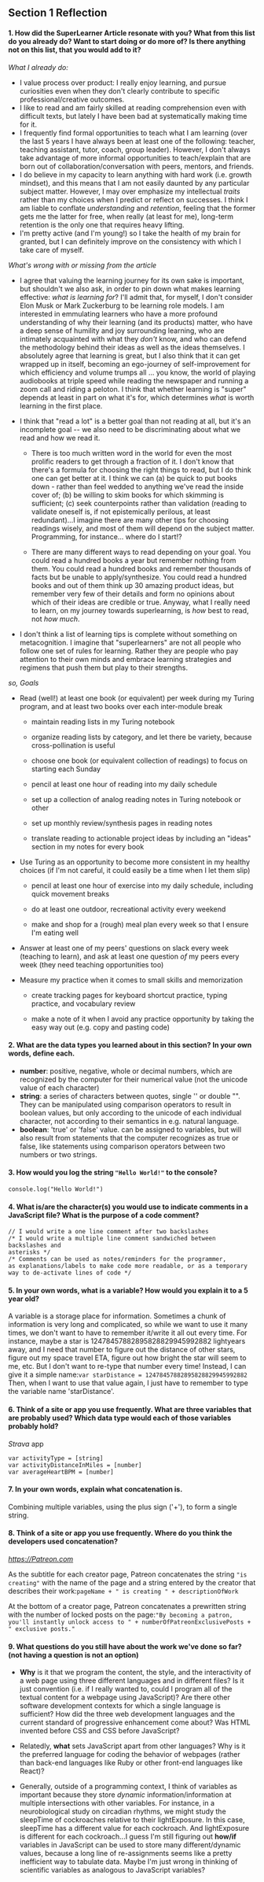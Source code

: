 ## Section 1 Reflection

#### 1. How did the SuperLearner Article resonate with you? What from this list do you already do? Want to start doing or do more of? Is there anything not on this list, that you would add to it?

*What I already do:*
- I value process over product: I really enjoy learning, and pursue curiosities even when they don't clearly contribute to specific professional/creative outcomes.
- I like to read and am fairly skilled at reading comprehension even with difficult texts, but lately I have been bad at systematically making time for it.
- I frequently find formal opportunities to teach what I am learning (over the last 5 years I have always been at least one of the following: teacher, teaching assistant, tutor, coach, group leader). However, I don't always take advantage of more informal opportunities to teach/explain that are born out of collaboration/conversation with peers, mentors, and friends.
- I do believe in my capacity to learn anything with hard work (i.e. growth mindset), and this means that I am not easily daunted by any particular subject matter. However, I may over emphasize my intellectual *traits* rather than my choices when I predict or reflect on successes. I think I am liable to conflate *understanding* and *retention*, feeling that the former gets me the latter for free, when really (at least for me), long-term retention is the only one that requires heavy lifting.
- I'm pretty active (and I'm young!) so I take the health of my brain for granted, but I can definitely improve on the consistency with which I take care of myself.

*What's wrong with or missing from the article*
- I agree that valuing the learning journey for its own sake is important, but shouldn't we also ask, in order to pin down what makes learning effective: *what is learning for*? I'll admit that, for myself, I don't consider Elon Musk or Mark Zuckerburg to be learning role models. I am interested in emmulating learners who have a more profound understanding of why their learning (and its products) matter, who have a deep sense of humility and joy surrounding learning, who are intimately acquainted with what they *don't* know, and who can defend the methodology behind their ideas as well as the ideas themselves. I absolutely agree that learning is great, but I also think that it can get wrapped up in itself, becoming an ego-journey of self-improvement for which efficiency and volume trumps all ... you know, the world of playing audiobooks at triple speed while reading the newspaper and running a zoom call and riding a peloton. I think that whether learning is "super" depends at least in part on what it's for, which determines *what* is worth learning in the first place.
- I think that "read a lot" is a better goal than not reading at all, but it's an incomplete goal -- we also need to be discriminating about what we read and how we read it.

   - There is too much written word in the world for even the most prolific readers to get through a fraction of it. I don't know that there's a formula for choosing the right things to read, but I do think one can get better at it. I think we can (a) be quick to put books down - rather than feel wedded to anything we've read the inside cover of; (b) be willing to skim books for which skimming is sufficient; (c) seek counterpoints rather than validation (reading to validate oneself is, if not epistemically perilous, at least redundant)...I imagine there are many other tips for choosing readings wisely, and most of them will depend on the subject matter. Programming, for instance... where do I start!?

   - There are many different ways to read depending on your goal. You could read a hundred books a year but remember nothing from them. You could read a hundred books and remember thousands of facts but be unable to apply/synthesize. You could read a hundred books and out of them think up 30 amazing product ideas, but remember very few of their details and form no opinions about which of their ideas are credible or true. Anyway, what I really need to learn, on my journey towards superlearning, is *how* best to read, not *how much*.

- I don't think a list of learning tips is complete without something on metacognition. I imagine that "superlearners" are not all people who follow one set of rules for learning. Rather they are people who pay attention to their own minds and embrace learning strategies and regimens that push them but play to their strengths.

*so, Goals*
- Read (well!) at least one book (or equivalent) per week during my Turing program, and at least two books over each inter-module break

    - maintain reading lists in my Turing notebook

    - organize reading lists by category, and let there be variety, because cross-pollination is useful

    - choose one book (or equivalent collection of readings) to focus on starting each Sunday

    - pencil at least one hour of reading into my daily schedule

    - set up a collection of analog reading notes in Turing notebook or other

    - set up monthly review/synthesis pages in reading notes

    - translate reading to actionable project ideas by including an "ideas" section in my notes for every book
- Use Turing as an opportunity to become more consistent in my healthy choices (if I'm not careful, it could easily be a time when I let them slip)

    - pencil at least one hour of exercise into my daily schedule, including quick movement breaks

    - do at least one outdoor, recreational activity every weekend

    - make and shop for a (rough) meal plan every week so that I ensure I'm eating well
- Answer at least one of my peers' questions on slack every week (teaching to learn), and ask at least one question *of* my peers every week (they need teaching opportunities too)
- Measure my practice when it comes to small skills and memorization

    - create tracking pages for keyboard shortcut practice, typing practice, and vocabulary review

    - make a note of it when I avoid any practice opportunity by taking the easy way out (e.g. copy and pasting code)


#### 2. What are the data types you learned about in this section? In your own words, define each.

- **number**: positive, negative, whole or decimal numbers, which are recognized by the computer for their numerical value (not the unicode value of each character)
- **string**: a series of characters between quotes, single '' or double "". They can be manipulated using comparison operators to result in boolean values, but only according to the unicode of each individual character, not according to their semantics in e.g. natural language.
- **boolean**: 'true' or 'false' value. can be assigned to variables, but will also result from statements that the computer recognizes as true or false, like statements using comparison operators between two numbers or two strings.

#### 3. How would you log the string `"Hello World!"` to the console?
```
console.log("Hello World!")
```

#### 4. What is/are the character(s) you would use to indicate comments in a JavaScript file? What is the purpose of a code comment?
```
// I would write a one line comment after two backslashes
/* I would write a multiple line comment sandwiched between backslashes and
asterisks */
/* Comments can be used as notes/reminders for the programmer,
as explanations/labels to make code more readable, or as a temporary
way to de-activate lines of code */
```

#### 5. In your own words, what is a variable? How would you explain it to a 5 year old?

A variable is a storage place for information. Sometimes a chunk of information is very long and complicated, so while we want to use it many times, we don't want to have to remember it/write it all out every time. For instance, maybe a star is 12478457882895828829945992882 lightyears away, and I need that number to figure out the distance of other stars, figure out my space travel ETA, figure out how bright the star will seem to me, etc. But I don't want to re-type that number every time! Instead, I can give it a simple name:`var starDistance = 12478457882895828829945992882`
Then, when I want to use that value again, I just have to remember to type the variable name 'starDistance'.

#### 6. Think of a site or app you use frequently. What are three variables that are probably used? Which data type would each of those variables probably hold?

*Strava* app

```
var activityType = [string]
var activityDistanceInMiles = [number]
var averageHeartBPM = [number]
```

#### 7. In your own words, explain what concatenation is.

Combining multiple variables, using the plus sign ('+'), to form a single string.

#### 8. Think of a site or app you use frequently. Where do you think the developers used concatenation?

*https://Patreon.com*

As the subtitle for each creator page, Patreon concatenates the string `"is creating"` with the name of the page and a string entered by the creator that describes their work:`pageName + " is creating " + descriptionOfWork`

At the bottom of a creator page, Patreon concatenates a prewritten string with the number of locked posts on the page:`"By becoming a patron, you'll instantly unlock access to " + numberOfPatreonExclusivePosts + " exclusive posts."`


#### 9. What questions do you still have about the work we've done so far? (not having a question is not an option)

- **Why** is it that we program the content, the style, and the interactivity of a web page using three different languages and in different files? Is it just convention (i.e. if I really wanted to, could I program all of the textual content for a webpage using JavaScript)? Are there other software development contexts for which a single language is sufficient? How did the three web development languages and the current standard of progressive enhancement come about? Was HTML invented before CSS and CSS before JavaScript?

- Relatedly, **what** sets JavaScript apart from other languages? Why is it the preferred language for coding the behavior of webpages (rather than back-end languages like Ruby or other front-end languages like React)?

- Generally, outside of a programming context, I think of variables as important because they store *dynamic* information/information at multiple intersections with other variables. For instance, in a neurobiological study on circadian rhythms, we might study the sleepTime of cockroaches relative to their lightExposure. In this case, sleepTime has a different value for each cockroach. And lightExposure is different for each cockroach...I guess I'm still figuring out **how/if** variables in JavaScript can be used to store many different/dynamic values, because a long line of re-assignments seems like a pretty inefficient way to tabulate data. Maybe I'm just wrong in thinking of scientific variables as analogous to JavaScript variables?
